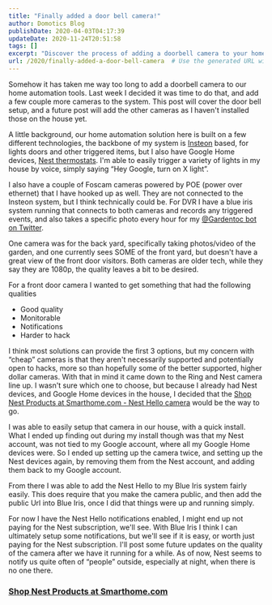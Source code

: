 ```yaml
---
title: "Finally added a door bell camera!"
author: Domotics Blog
publishDate: 2020-04-03T04:17:39
updateDate: 2020-11-24T20:51:58
tags: []
excerpt: "Discover the process of adding a doorbell camera to your home automation system and the benefits of the Nest Hello camera for quality and security."
url: /2020/finally-added-a-door-bell-camera  # Use the generated URL with year
---
```

<p>Somehow it has taken me way too long to add a doorbell camera to our home automation tools. Last week I decided it was time to do that, and add a few couple more cameras to the system. This post will cover the door bell setup, and a future post will add the other cameras as I haven't installed those on the house yet.</p>    <p>A little background, our home automation solution here is built on a few different technologies, the backbone of my system is <a href="https://smarthome.4hyab9.net/c/2041448/681613/10524" target="_blank">Insteon</a> <img border="0" height="0" src="//imp.pxf.io/i/2041448/681613/10524" style="position:absolute;visibility:hidden;" width="0" />based, for lights doors and other triggered items, but I also have Google Home devices, <a href="https://smarthome.4hyab9.net/c/2041448/681626/10524" target="_blank">Nest thermostats</a>. I'm able to easily trigger a variety of lights in my house by voice, simply saying &ldquo;Hey Google, turn on X light&rdquo;.</p>    <p>I also have a couple of Foscam cameras powered by POE (power over ethernet) that I have hooked up as well. They are not connected to the Insteon system, but I think technically could be. For DVR I have a blue iris system running that connects to both cameras and records any triggered events, and also takes a specific photo every hour for my <a href="https://twitter.com/gardentoc" target="_blank">@Gardentoc bot on Twitter</a>.</p>    <p>One camera was for the back yard, specifically taking photos/video of the garden, and one currently sees SOME of the front yard, but doesn't have a great view of the front door visitors. Both cameras are older tech, while they say they are 1080p, the quality leaves a bit to be desired.</p>    <p>For a front door camera I wanted to get something that had the following qualities</p>    <ul>   <li>Good quality</li>   <li>Monitorable</li>   <li>Notifications</li>   <li>Harder to hack</li>  </ul>    <p>I think most solutions can provide the first 3 options, but my concern with &ldquo;cheap&rdquo; cameras is that they aren't necessarily supported and potentially open to hacks, more so than hopefully some of the better supported, higher dollar cameras. With that in mind it came down to the Ring and Nest camera line up. I wasn't sure which one to choose, but because I already had Nest devices, and Google Home devices in the house, I decided that the <a href="https://smarthome.4hyab9.net/c/2041448/681626/10524">Shop Nest Products at Smarthome.com - Nest Hello camera</a> would be the way to go.</p>    <p>I was able to easily setup that camera in our house, with a quick install. What I ended up finding out during my install though was that my Nest account, was not tied to my Google account, where all my Google Home devices were. So I ended up setting up the camera twice, and setting up the Nest devices again, by removing them from the Nest account, and adding them back to my Google account.</p>    <p>From there I was able to add the Nest Hello to my Blue Iris system fairly easily. This does require that you make the camera public, and then add the public Url into Blue Iris, once I did that things were up and running simply.</p>    <p>For now I have the Nest Hello notifications enabled, I might end up not paying for the Nest subscription, we'll see. With Blue Iris I think I can ultimately setup some notifications, but we'll see if it is easy, or worth just paying for the Nest subscription. I'll post some future updates on the quality of the camera after we have it running for a while. As of now, Nest seems to notify us quite often of &ldquo;people&rdquo; outside, especially at night, when there is no one there.</p>    <h3><a href="https://smarthome.4hyab9.net/c/2041448/681626/10524">Shop Nest Products at Smarthome.com</a></h3>    <p><img border="0" height="0" src="//imp.pxf.io/i/2041448/681626/10524" style="position:absolute;visibility:hidden;" width="0" /></p>   

